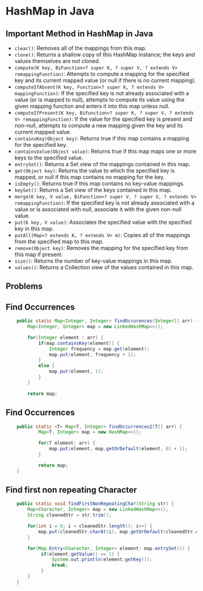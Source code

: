 # HashMap in Java

## Important Method in HashMap in Java

- `clear()`: Removes all of the mappings from this map.
- `clone()`: Returns a shallow copy of this HashMap instance; the keys and values themselves are not cloned.
- `compute(K key, BiFunction<? super K, ? super V, ? extends V> remappingFunction)`: Attempts to compute a mapping for the specified key and its current mapped value (or null if there is no current mapping).
- `computeIfAbsent(K key, Function<? super K, ? extends V> mappingFunction)`: If the specified key is not already associated with a value (or is mapped to null), attempts to compute its value using the given mapping function and enters it into this map unless null.
- `computeIfPresent(K key, BiFunction<? super K, ? super V, ? extends V> remappingFunction)`: If the value for the specified key is present and non-null, attempts to compute a new mapping given the key and its current mapped value.
- `containsKey(Object key)`: Returns true if this map contains a mapping for the specified key.
- `containsValue(Object value)`: Returns true if this map maps one or more keys to the specified value.
- `entrySet()`: Returns a Set view of the mappings contained in this map.
- `get(Object key)`: Returns the value to which the specified key is mapped, or null if this map contains no mapping for the key.
- `isEmpty()`: Returns true if this map contains no key-value mappings.
- `keySet()`: Returns a Set view of the keys contained in this map.
- `merge(K key, V value, BiFunction<? super V, ? super V, ? extends V> remappingFunction)`: If the specified key is not already associated with a value or is associated with null, associate it with the given non-null value.
- `put(K key, V value)`: Associates the specified value with the specified key in this map.
- `putAll(Map<? extends K, ? extends V> m)`: Copies all of the mappings from the specified map to this map.
- `remove(Object key)`: Removes the mapping for the specified key from this map if present.
- `size()`: Returns the number of key-value mappings in this map.
- `values()`: Returns a Collection view of the values contained in this map.

## Problems

## Find Occurrences

```java
    public static Map<Integer, Integer> findOccurences(Integer[] arr) {
        Map<Integer, Integer> map = new LinkedHashMap<>();

        for(Integer element : arr) {
            if(map.containsKey(element)) {
                Integer frequency = map.get(element);
                map.put(element, frequency + 1);
            }
            else {
                map.put(element, 1);
            }
        }

        return map;

```

## Find Occurrences

```java
    public static <T> Map<T, Integer> findOccurrences2(T[] arr) {
            Map<T, Integer> map = new HashMap<>();

            for(T element: arr) {
                map.put(element, map.getOrDefault(element, 0) + 1);
            }

            return map;
    }
```

## Find first non repeating Character

```java
    public static void findFirstNonRepeatingChar(String str) {
        Map<Character, Integer> map = new LinkedHashMap<>();
        String cleanedStr = str.trim();

        for(int i = 0; i < cleanedStr.length(); i++) {
            map.put(cleanedStr.charAt(i), map.getOrDefault(cleanedStr.charAt(i), 0) + 1);
        }

        for(Map.Entry<Character, Integer> element: map.entrySet()) {
             if(element.getValue() == 1) {
                 System.out.println(element.getKey());
                 break;
             }
        }
    }
```
